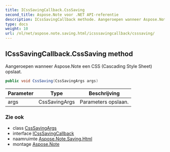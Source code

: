 ```yaml
---
title: ICssSavingCallback.CssSaving
second_title: Aspose.Note voor .NET API-referentie
description: ICssSavingCallback methode. Aangeroepen wanneer Aspose.Note een CSS Cascading Style Sheet opslaat.
type: docs
weight: 10
url: /nl/net/aspose.note.saving.html/icsssavingcallback/csssaving/
---
```

## ICssSavingCallback.CssSaving method

Aangeroepen wanneer Aspose.Note een CSS (Cascading Style Sheet) opslaat.

```csharp
public void CssSaving(CssSavingArgs args)
```

| Parameter | Type | Beschrijving |
| --- | --- | --- |
| args | CssSavingArgs | Parameters opslaan. |

### Zie ook

* class [CssSavingArgs](../../csssavingargs/)
* interface [ICssSavingCallback](../)
* naamruimte [Aspose.Note.Saving.Html](../../icsssavingcallback/)
* montage [Aspose.Note](../../../)


